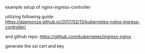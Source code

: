 example setup of nginx-ingress-controller

utilizing following guide:
https://daemonza.github.io/2017/02/13/kubernetes-nginx-ingress-controller/

and github repo:
https://github.com/kubernetes/ingress-nginx

generate the ssl cert and key
